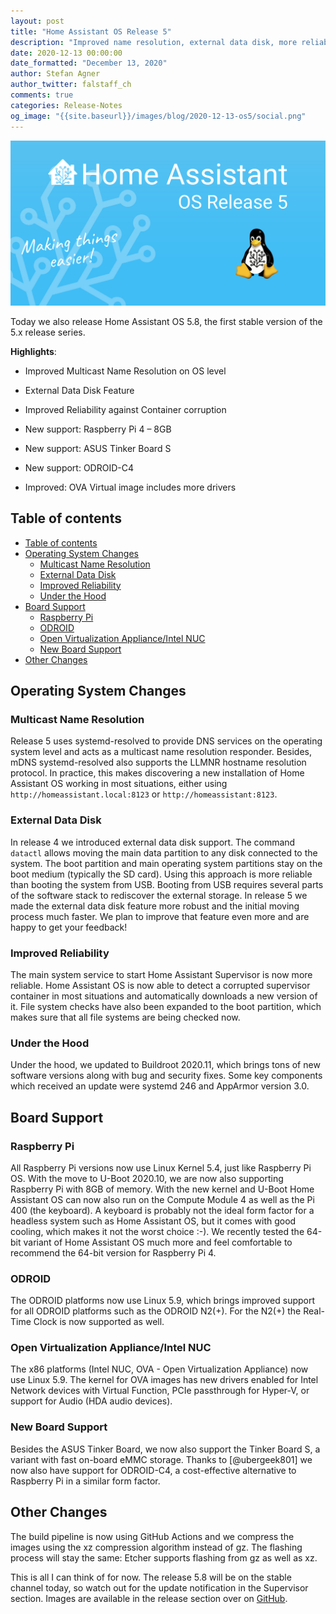 ```yaml
---
layout: post
title: "Home Assistant OS Release 5"
description: "Improved name resolution, external data disk, more reliability and supporting 3 new devices!"
date: 2020-12-13 00:00:00
date_formatted: "December 13, 2020"
author: Stefan Agner
author_twitter: falstaff_ch
comments: true
categories: Release-Notes
og_image: "{{site.baseurl}}/images/blog/2020-12-13-os5/social.png"
---
```


<img src='/images/blog/2020-12-13-os5/social.png' style='border: 0;box-shadow: none;'>

Today we also release Home Assistant OS 5.8, the first stable version of the 5.x
release series.

**Highlights**:

- Improved Multicast Name Resolution on OS level
- External Data Disk Feature
- Improved Reliability against Container corruption

- New support: Raspberry Pi 4 – 8GB
- New support: ASUS Tinker Board S
- New support: ODROID-C4
- Improved: OVA Virtual image includes more drivers

## Table of contents

- [Table of contents](#table-of-contents)
- [Operating System Changes](#operating-system-changes)
  - [Multicast Name Resolution](#multicast-name-resolution)
  - [External Data Disk](#external-data-disk)
  - [Improved Reliability](#improved-reliability)
  - [Under the Hood](#under-the-hood)
- [Board Support](#board-support)
  - [Raspberry Pi](#raspberry-pi)
  - [ODROID](#odroid)
  - [Open Virtualization Appliance/Intel NUC](#open-virtualization-appliance-intel-nuc)
  - [New Board Support](#new-board-suport)
- [Other Changes](#other-changes)

## Operating System Changes

### Multicast Name Resolution

Release 5 uses systemd-resolved to provide DNS services on the operating system
level and acts as a multicast name resolution responder. Besides, mDNS
systemd-resolved also supports the LLMNR hostname resolution protocol. In
practice, this makes discovering a new installation of Home Assistant OS working
in most situations, either using `http://homeassistant.local:8123` or
`http://homeassistant:8123`.

### External Data Disk

In release 4 we introduced external data disk support. The command `datactl`
allows moving the main data partition to any disk connected to the system. The
boot partition and main operating system partitions stay on the boot medium
(typically the SD card). Using this approach is more reliable than booting the
system from USB. Booting from USB requires several parts of the software stack
to rediscover the external storage. In release 5 we made the external data disk
feature more robust and the initial moving process much faster. We plan to
improve that feature even more and are happy to get your feedback!

### Improved Reliability

The main system service to start Home Assistant Supervisor is now more reliable.
Home Assistant OS is now able to detect a corrupted supervisor container in most
situations and automatically downloads a new version of it. File system checks
have also been expanded to the boot partition, which makes sure that all file
systems are being checked now.

### Under the Hood

Under the hood, we updated to Buildroot 2020.11, which brings tons of new software
versions  along with bug and security fixes. Some key components which received
an update were systemd 246 and AppArmor version 3.0.

## Board Support

### Raspberry Pi

All Raspberry Pi versions now use Linux Kernel 5.4, just like Raspberry Pi OS.
With the move to U-Boot 2020.10, we are now also supporting Raspberry Pi with 8GB
of memory. With the new kernel and U-Boot Home Assistant OS can now also run on
the Compute Module 4 as well as the Pi 400 (the keyboard). A keyboard is
probably not the ideal form factor for a headless system such as Home Assistant
OS, but it comes with good cooling, which makes it not the worst choice :-). We
recently tested the 64-bit variant of Home Assistant OS much more and feel
comfortable to recommend the 64-bit version for Raspberry Pi 4.

### ODROID

The ODROID platforms now use Linux 5.9, which brings improved support for all
ODROID platforms such as the ODROID N2(+). For the N2(+) the Real-Time Clock is
now supported as well.

### Open Virtualization Appliance/Intel NUC

The x86 platforms (Intel NUC, OVA - Open Virtualization Appliance) now use
Linux 5.9. The kernel for OVA images has new drivers enabled for Intel Network
devices with Virtual Function, PCIe passthrough for Hyper-V, or support for
Audio (HDA audio devices).

### New Board Support

Besides the ASUS Tinker Board, we now also support the Tinker Board S, a variant
with fast on-board eMMC storage. Thanks to [@ubergeek801] we now also have support
for ODROID-C4, a cost-effective alternative to Raspberry Pi in a similar form
factor.

## Other Changes

The build pipeline is now using GitHub Actions and we compress the images using
the xz compression algorithm instead of gz. The flashing process will stay the
same: Etcher supports flashing from gz as well as xz.

This is all I can think of for now. The release 5.8 will be on the stable
channel today, so watch out for the update notification in the Supervisor
section. Images are available in the release section over on
[GitHub](https://github.com/home-assistant/operating-system/releases).
